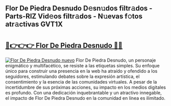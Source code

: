 ## Flor De Piedra Desnudo D𝚎sn𝚞dos filtr𝚊dos - Parts-RlZ Vid𝚎os filtr𝚊dos - N𝚞evas f𝚘tos atr𝚊ctivas GVT1X

# <h2><a href="http://mbayb5j.tromn.icu/?c=Flor+De+Piedra+Desnudo">🔗👉👉👉 Flor De Piedra Desnudo 🔗🔗</a></h2>

[![Flor De Piedra Desnudo nuevo](https://i.imgur.com/pEAQMta.gif)](http://mbayb5j.tromn.icu/?c=Flor+De+Piedra+Desnudo)
Flor De Piedra Desnudo, un personaje enigmático y multifacético, se resiste a las etiquetas simples. Su enfoque único para construir una presencia en la web ha atraído y ofendido a los seguidores, estimulando debates sobre la expresión artística, el consentimiento y la esencia de las comunidades virtuales. A pesar de la incertidumbre de sus próximas acciones, su impacto en los medios digitales es profundo. Con una dedicación inquebrantable y un atractivo innegable, el impacto de Flor De Piedra Desnudo en la comunidad en línea es ilimitado.
